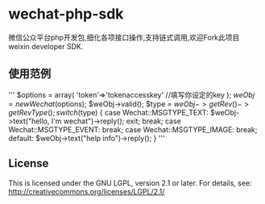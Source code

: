 wechat-php-sdk
==============

微信公众平台php开发包,细化各项接口操作,支持链式调用,欢迎Fork此项目  
weixin developer SDK.

使用范例
-------
'''
$options = array(
		'token'=>'tokenaccesskey' //填写你设定的key
	);
$weObj = new Wechat($options);
$weObj->valid();
$type = $weObj->getRev()->getRevType();
switch($type) {
	case Wechat::MSGTYPE_TEXT:
			$weObj->text("hello, I'm wechat")->reply();
			exit;
			break;
	case Wechat::MSGTYPE_EVENT:
			break;
	case Wechat::MSGTYPE_IMAGE:
			break;
	default:
			$weObj->text("help info")->reply();
}
'''

License
-------
This is licensed under the GNU LGPL, version 2.1 or later.
For details, see: http://creativecommons.org/licenses/LGPL/2.1/